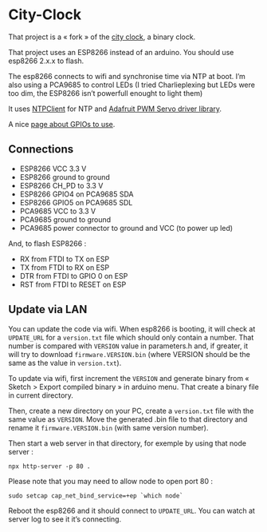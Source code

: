 # City-Clock

That project is a « fork » of the [city clock](https://www.instructables.com/id/The-Binary-Clock-the-City-Clock/), a binary clock.

That project uses an ESP8266 instead of an arduino.
You should use esp8266 2.x.x to flash.

The esp8266 connects to wifi and synchronise time via NTP at boot.
I’m also using a PCA9685 to control LEDs (I tried Charlieplexing but LEDs were too dim, the ESP8266 isn’t powerfull enought to light them)

It uses [NTPClient](https://github.com/arduino-libraries/NTPClient) for NTP and [Adafruit PWM Servo driver library](https://github.com/adafruit/Adafruit-PWM-Servo-Driver-Library/).

A nice [page about GPIOs to use](https://randomnerdtutorials.com/esp8266-pinout-reference-gpios/).

## Connections

- ESP8266 VCC 3.3 V
- ESP8266 ground to ground
- ESP8266 CH_PD to 3.3 V
- ESP8266 GPIO4 on PCA9685 SDA
- ESP8266 GPIO5 on PCA9685 SDL
- PCA9685 VCC to 3.3 V
- PCA9685 ground to ground
- PCA9685 power connector to ground and VCC (to power up led)

And, to flash ESP8266 :

- RX from FTDI to TX on ESP
- TX from FTDI to RX on ESP
- DTR from FTDI to GPIO 0 on ESP
- RST from FTDI to RESET on ESP

## Update via LAN

You can update the code via wifi.
When esp8266 is booting, it will check at `UPDATE_URL` for a `version.txt` file which should only contain a number.
That number is compared with `VERSION` value in parameters.h and, if greater, it will try to download `firmware.VERSION.bin` (where VERSION should be the same as the value in `version.txt`).

To update via wifi, first increment the `VERSION` and generate binary from « Sketch > Export compiled binary » in arduino menu. That create a binary file in current directory.

Then, create a new directory on your PC, create a `version.txt` file with the same value as `VERSION`. Move the generated .bin file to that directory and rename it `firmware.VERSION.bin` (with same version number).

Then start a web server in that directory, for exemple by using that node server :

    npx http-server -p 80 .

Please note that you may need to allow node to open port 80 :

    sudo setcap cap_net_bind_service=+ep `which node`

Reboot the esp8266 and it should connect to `UPDATE_URL`. You can watch at server log to see it it’s connecting.
